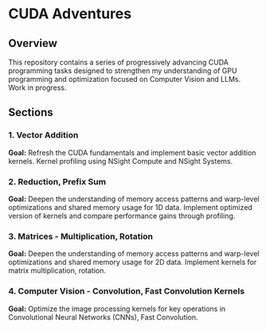 # CUDA Adventures

## Overview
This repository contains a series of progressively advancing CUDA programming tasks designed to strengthen my understanding of GPU programming and optimization focused on Computer Vision and LLMs. Work in progress.

## Sections
### **1. Vector Addition**
**Goal:** Refresh the CUDA fundamentals and implement basic vector addition kernels. Kernel profiling using NSight Compute and NSight Systems.

### **2. Reduction, Prefix Sum**
**Goal:** Deepen the understanding of memory access patterns and warp-level optimizations and shared memory usage for 1D data. Implement optimized version of kernels and compare performance gains through profiling.

### **3. Matrices - Multiplication, Rotation**
**Goal:** Deepen the understanding of memory access patterns and warp-level optimizations and shared memory usage for 2D data. Implement kernels for matrix multiplication, rotation.

### **4. Computer Vision - Convolution, Fast Convolution Kernels**
**Goal:** Optimize the image processing kernels for key operations in Convolutional Neural Networks (CNNs), Fast Convolution. 

<!-- Integration with CUDA Graphs and benchmark the performance difference. -->
<!-- ### **5. Fast Matrix Multiplication**
**Goal:** Optimize matrix multiplication using hardware-specific features. Utilize Tensor Cores. Test performance scaling.

### **6. Transformer Attention Optimization**
**Goal:** Develop and optimize kernels for softmax and self-attention mechanisms used in Transformer architectures.

### **7. Sparse Matrix Operations for LLM Efficiency**
**Goal:** Optimize sparse matrix operations, crucial for large language model (LLM) efficiency.

### **8. Model Quantization & TensorRT Optimization**
**Goal:** Optimize models for inference by applying quantization and leveraging TensorRT.

### **9. Optimizing GPT Model**
**Goal:** Apply all learned CUDA techniques to optimize a GPT-style model for inference and training efficiency. Transformer layers and custom KV-cache implementation.

### **10. Multi-GPU Training & NCCL Optimization (Project 8)**
**Goal:** Scale the  optimizations across multiple GPUs for training large models. -->